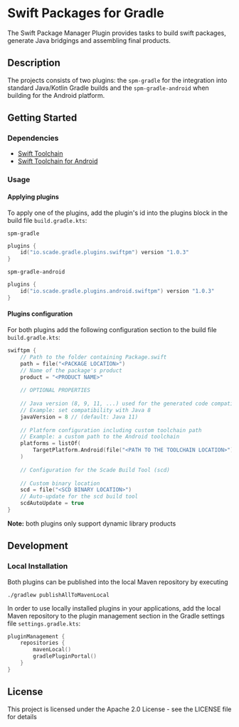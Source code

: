 # Swift Packages for Gradle

The Swift Package Manager Plugin provides tasks to build swift packages, generate Java bridgings and assembling final products. 

## Description         

The projects consists of two plugins: the `spm-gradle` for the integration into standard Java/Kotlin Gradle builds and the `spm-gradle-android` when building for the Android platform. 
       

## Getting Started

### Dependencies

-  [Swift Toolchain](https://www.swift.org)
-  [Swift Toolchain for Android](https://www.swift-android.com)

### Usage

#### Applying plugins

To apply one of the plugins, add the plugin's id into the plugins block in the build file `build.gradle.kts`:

`spm-gradle`
```kotlin
plugins { 
    id("io.scade.gradle.plugins.swiftpm") version "1.0.3"
}
```

`spm-gradle-android`
```kotlin
plugins {
    id("io.scade.gradle.plugins.android.swiftpm") version "1.0.3"
}
```

#### Plugins configuration

For both plugins add the following configuration section to the build file `build.gradle.kts`:

```kotlin
swiftpm { 
    // Path to the folder containing Package.swift
    path = file("<PACKAGE LOCATION>")
    // Name of the package's product 
    product = "<PRODUCT NAME>"
    
    // OPTIONAL PROPERTIES
    
    // Java version (8, 9, 11, ...) used for the generated code compatibility
    // Example: set compatibility with Java 8
    javaVersion = 8 // (default: Java 11)
    
    // Platform configuration including custom toolchain path
    // Example: a custom path to the Android toolchain    
    platforms = listOf(
        TargetPlatform.Android(file("<PATH TO THE TOOLCHAIN LOCATION>"))
    )
    
    // Configuration for the Scade Build Tool (scd)
    
    // Custom binary location     
    scd = file("<SCD BINARY LOCATION>")
    // Auto-update for the scd build tool
    scdAutoUpdate = true
}
```

**Note:** both plugins only support dynamic library products

## Development

### Local Installation

Both plugins can be published into the local Maven repository by executing

```shell
./gradlew publishAllToMavenLocal 
```

In order to use locally installed plugins in your applications, 
add the local Maven repository to the plugin management section in the Gradle settings file `settings.gradle.kts`:

```kotlin
pluginManagement {
    repositories {
        mavenLocal()
        gradlePluginPortal() 
    }
}
```

## License

This project is licensed under the Apache 2.0 License - see the LICENSE file for details